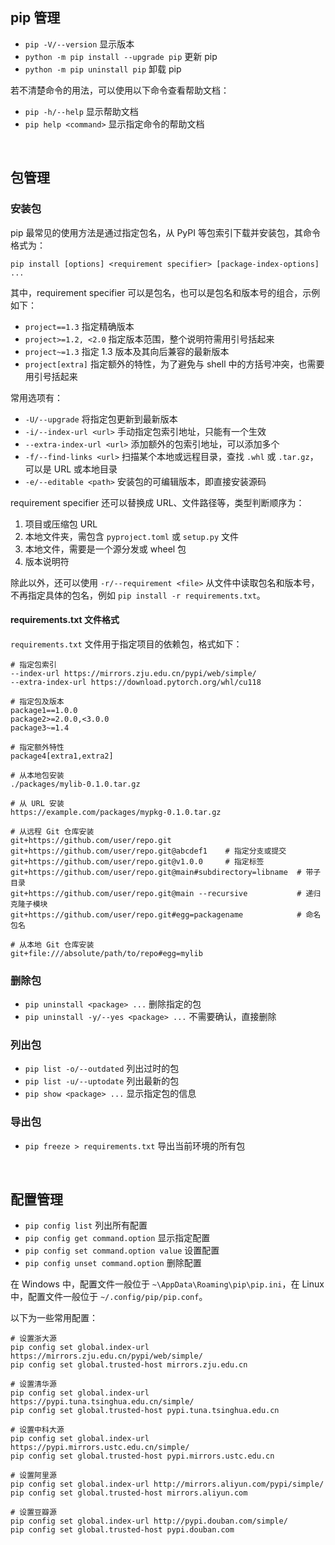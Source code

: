 
## pip 管理

- `pip -V/--version` 显示版本
- `python -m pip install --upgrade pip` 更新 pip
- `python -m pip uninstall pip` 卸载 pip

若不清楚命令的用法，可以使用以下命令查看帮助文档：

- `pip -h/--help` 显示帮助文档
- `pip help <command>` 显示指定命令的帮助文档





<br>

## 包管理

### 安装包

pip 最常见的使用方法是通过指定包名，从 PyPI 等包索引下载并安装包，其命令格式为：

```shell
pip install [options] <requirement specifier> [package-index-options] ...
```

其中，requirement specifier 可以是包名，也可以是包名和版本号的组合，示例如下：

- `project==1.3` 指定精确版本
- `project>=1.2, <2.0` 指定版本范围，整个说明符需用引号括起来
- `project~=1.3` 指定 1.3 版本及其向后兼容的最新版本
- `project[extra]` 指定额外的特性，为了避免与 shell 中的方括号冲突，也需要用引号括起来

常用选项有：

- `-U/--upgrade` 将指定包更新到最新版本
- `-i/--index-url <url>` 手动指定包索引地址，只能有一个生效
- `--extra-index-url <url>` 添加额外的包索引地址，可以添加多个
- `-f/--find-links <url>` 扫描某个本地或远程目录，查找 `.whl` 或 `.tar.gz`，可以是 URL 或本地目录
- `-e/--editable <path>` 安装包的可编辑版本，即直接安装源码

requirement specifier 还可以替换成 URL、文件路径等，类型判断顺序为：

1. 项目或压缩包 URL
2. 本地文件夹，需包含 `pyproject.toml` 或 `setup.py` 文件
3. 本地文件，需要是一个源分发或 wheel 包
4. 版本说明符

除此以外，还可以使用 `-r/--requirement <file>` 从文件中读取包名和版本号，不再指定具体的包名，例如 `pip install -r requirements.txt`。

#### requirements.txt 文件格式

`requirements.txt` 文件用于指定项目的依赖包，格式如下：

```plaintext
# 指定包索引
--index-url https://mirrors.zju.edu.cn/pypi/web/simple/
--extra-index-url https://download.pytorch.org/whl/cu118

# 指定包及版本
package1==1.0.0
package2>=2.0.0,<3.0.0
package3~=1.4

# 指定额外特性
package4[extra1,extra2]

# 从本地包安装
./packages/mylib-0.1.0.tar.gz

# 从 URL 安装
https://example.com/packages/mypkg-0.1.0.tar.gz

# 从远程 Git 仓库安装
git+https://github.com/user/repo.git
git+https://github.com/user/repo.git@abcdef1    # 指定分支或提交
git+https://github.com/user/repo.git@v1.0.0     # 指定标签
git+https://github.com/user/repo.git@main#subdirectory=libname  # 带子目录
git+https://github.com/user/repo.git@main --recursive           # 递归克隆子模块
git+https://github.com/user/repo.git#egg=packagename            # 命名包名

# 从本地 Git 仓库安装
git+file:///absolute/path/to/repo#egg=mylib
```

### 删除包

- `pip uninstall <package> ...` 删除指定的包
- `pip uninstall -y/--yes <package> ...` 不需要确认，直接删除

### 列出包

- `pip list -o/--outdated` 列出过时的包
- `pip list -u/--uptodate` 列出最新的包
- `pip show <package> ...` 显示指定包的信息

### 导出包

- `pip freeze > requirements.txt` 导出当前环境的所有包




<br>

## 配置管理

- `pip config list` 列出所有配置
- `pip config get command.option` 显示指定配置
- `pip config set command.option value` 设置配置
- `pip config unset command.option` 删除配置

在 Windows 中，配置文件一般位于 `~\AppData\Roaming\pip\pip.ini`，在 Linux 中，配置文件一般位于 `~/.config/pip/pip.conf`。

以下为一些常用配置：

```shell
# 设置浙大源
pip config set global.index-url https://mirrors.zju.edu.cn/pypi/web/simple/
pip config set global.trusted-host mirrors.zju.edu.cn

# 设置清华源
pip config set global.index-url https://pypi.tuna.tsinghua.edu.cn/simple/
pip config set global.trusted-host pypi.tuna.tsinghua.edu.cn

# 设置中科大源
pip config set global.index-url https://pypi.mirrors.ustc.edu.cn/simple/
pip config set global.trusted-host pypi.mirrors.ustc.edu.cn

# 设置阿里源
pip config set global.index-url http://mirrors.aliyun.com/pypi/simple/
pip config set global.trusted-host mirrors.aliyun.com

# 设置豆瓣源
pip config set global.index-url http://pypi.douban.com/simple/
pip config set global.trusted-host pypi.douban.com
```
